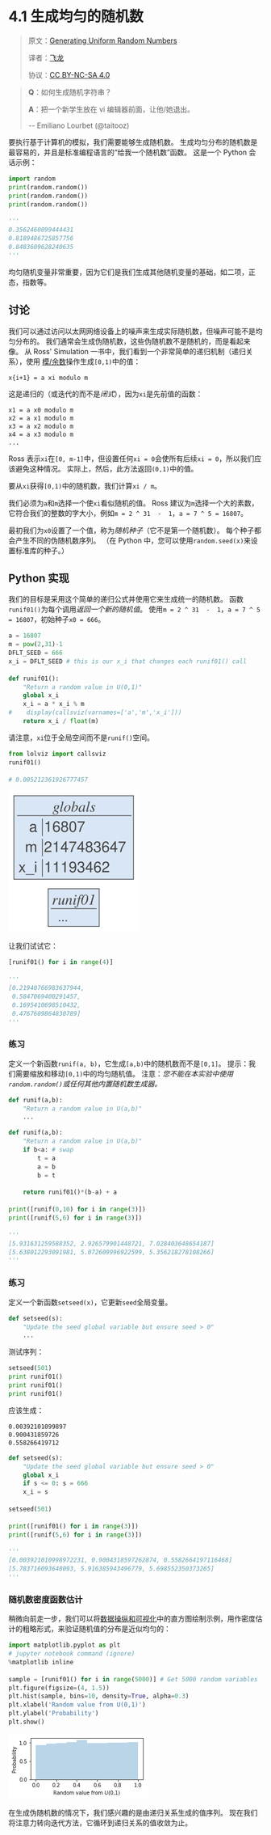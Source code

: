 # 4.1 生成均匀的随机数

> 原文：[Generating Uniform Random Numbers](https://github.com/parrt/msds501/blob/master/notes/random-uniform.ipynb)
> 
> 译者：[飞龙](https://github.com/wizardforcel)
> 
> 协议：[CC BY-NC-SA 4.0](http://creativecommons.org/licenses/by-nc-sa/4.0/)

<!--break-->

> **Q**：如何生成随机字符串？
> 
> **A**：把一个新学生放在 vi 编辑器前面，让他/她退出。
> 
> -- Emiliano Lourbet (@taitooz)


要执行基于计算机的模拟，我们需要能够生成随机数。 生成均匀分布的随机数是最容易的，并且是标准编程语言的“给我一个随机数”函数。 这是一个 Python 会话示例：

```python
import random
print(random.random())
print(random.random())
print(random.random())

'''
0.3562460099444431
0.8189486725857756
0.8483609628240635
'''
```

均匀随机变量非常重要，因为它们是我们生成其他随机变量的基础，如二项，正态，指数等。

## 讨论

我们可以通过访问以太网网络设备上的噪声来生成实际随机数，但噪声可能不是均匀分布的。 我们通常会生成伪随机数，这些伪随机数不是随机的，而是看起来像。 从 Ross' Simulation 一书中，我们看到一个非常简单的递归机制（递归关系），使用 [模/余数](https://en.wikipedia.org/wiki/Modulo_operation)操作生成`[0,1)`中的值：

```
x{i+1} = a xi modulo m
```

这是递归的（或迭代的而不是*闭式*），因为`xi`是先前值的函数：

```
x1 = a x0 modulo m
x2 = a x1 modulo m
x3 = a x2 modulo m
x4 = a x3 modulo m
...
```

Ross 表示`xi`在`[0, m-1]`中，但设置任何`xi = 0`会使所有后续`xi = 0`，所以我们应该避免这种情况。 实际上，然后，此方法返回`(0,1)`中的值。

要从`xi`获得`[0,1)`中的随机数，我们计算`xi / m`。

我们必须为`a`和`m`选择一个使`xi`看似随机的值。 Ross 建议为`m`选择一个大的素数，它符合我们的整数的字大小，例如`m = 2 ^ 31  -  1`，`a = 7 ^ 5 = 16807`。

最初我们为`x0`设置了一个值，称为*随机种子*（它不是第一个随机数）。 每个种子都会产生不同的伪随机数序列。 （在 Python 中，您可以使用`random.seed(x)`来设置标准库的种子。）

## Python 实现

我们的目标是采用这个简单的递归公式并使用它来生成统一的随机数。 函数`runif01()`为每个调用*返回一个新的随机值*。 使用`m = 2 ^ 31  -  1`，`a = 7 ^ 5 = 16807`，初始种子`x0 = 666`。

```python
a = 16807
m = pow(2,31)-1
DFLT_SEED = 666
x_i = DFLT_SEED # this is our x_i that changes each runif01() call

def runif01():
    "Return a random value in U(0,1)"
    global x_i
    x_i = a * x_i % m
#    display(callsviz(varnames=['a','m','x_i']))
    return x_i / float(m)
```

请注意，`xi`位于全局空间而不是`runif()`空间。

```python
from lolviz import callsviz
runif01()

# 0.005212361926777457
```

![svg](img/4.1_random-uniform_7_0.svg)

让我们试试它：

```python
[runif01() for i in range(4)]

'''
[0.21940766983637944,
 0.5847069400291457,
 0.1695410698510432,
 0.4767609864830789]
'''
```

### 练习

定义一个新函数`runif(a, b)`，它生成`[a,b)`中的随机数而不是`[0,1]`。 提示：我们需要缩放和移动`[0,1)`中的均匀随机值。 注意：*您不能在本实验中使用`random.random()`或任何其他内置随机数生成器。*

```python
def runif(a,b):
    "Return a random value in U(a,b)"
    ...
```


```python
def runif(a,b):
    "Return a random value in U(a,b)"
    if b<a: # swap
        t = a
        a = b
        b = t
        
    return runif01()*(b-a) + a

print([runif(0,10) for i in range(3)])
print([runif(5,6) for i in range(3)])

'''
[5.931631259588352, 2.926579901448721, 7.028403648654187]
[5.638012293091981, 5.072609996922599, 5.356218278108266]
'''
```

### 练习

定义一个新函数`setseed(x)`，它更新`seed`全局变量。

```python
def setseed(s):
    "Update the seed global variable but ensure seed > 0"
    ...
```

测试序列：

```python
setseed(501)
print runif01()
print runif01()
print runif01()
```

应该生成：

```
0.00392101099897
0.900431859726
0.558266419712
```



```python
def setseed(s):
    "Update the seed global variable but ensure seed > 0"
    global x_i
    if s <= 0: s = 666
    x_i = s

setseed(501)

print([runif01() for i in range(3)])
print([runif(5,6) for i in range(3)])

'''
[0.003921010998972231, 0.9004318597262874, 0.5582664197116468]
[5.783716093648093, 5.916385943496779, 5.698552350373265]
'''
```


### 随机数密度函数估计

稍微向前走一步，我们可以将[数据操纵和可视化](data.ipynb)中的直方图绘制示例，用作密度估计的粗略形式，来验证随机值的分布是近似均匀的：

```python
import matplotlib.pyplot as plt
# jupyter notebook command (ignore)
%matplotlib inline 

sample = [runif01() for i in range(5000)] # Get 5000 random variables
plt.figure(figsize=(4, 1.5))
plt.hist(sample, bins=10, density=True, alpha=0.3)
plt.xlabel('Random value from U(0,1)')
plt.ylabel('Probability')
plt.show()
```

![png](img/4.1_random-uniform_15_0.png)

在生成伪随机数的情况下，我们感兴趣的是由递归关系生成的值序列。 现在我们将注意力转向迭代方法，它循环到递归关系的值收敛为止。
